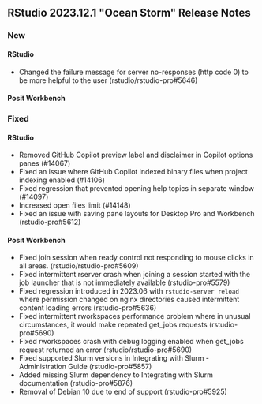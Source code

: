 ## RStudio 2023.12.1 "Ocean Storm" Release Notes

### New
#### RStudio
- Changed the failure message for server no-responses (http code 0) to be more helpful to the user (rstudio/rstudio-pro#5646)


#### Posit Workbench

### Fixed
#### RStudio
- Removed GitHub Copilot preview label and disclaimer in Copilot options panes (#14067)
- Fixed an issue where GitHub Copilot indexed binary files when project indexing enabled (#14106)
- Fixed regression that prevented opening help topics in separate window (#14097)
- Increased open files limit (#14148)
- Fixed an issue with saving pane layouts for Desktop Pro and Workbench (rstudio-pro#5612) <i class="bi bi-info-circle-fill" title="Documentation change since last release/patch."></i>
 
#### Posit Workbench
- Fixed join session when ready control not responding to mouse clicks in all areas. (rstudio/rstudio-pro#5609)
- Fixed intermittent rserver crash when joining a session started with the job launcher that is not immediately available (rstudio-pro#5579)
- Fixed regression introduced in 2023.06 with `rstudio-server reload` where permission changed on nginx directories caused intermittent content loading errors (rstudio-pro#5636)
- Fixed intermittent rworkspaces performance problem where in unusual circumstances, it would make repeated get_jobs requests (rstudio-pro#5690)
- Fixed rworkspaces crash with debug logging enabled when get_jobs request returned an error (rstudio/rstudio-pro#5690)
- Fixed supported Slurm versions in Integrating with Slurm - Administration Guide (rstudio-pro#5857) <i class="bi bi-info-circle-fill" title="Documentation change since last release/patch."></i>
- Added missing Slurm dependency to Integrating with Slurm documentation (rstudio-pro#5876) <i class="bi bi-info-circle-fill" title="Documentation change since last release/patch."></i>
- Removal of Debian 10 due to end of support (rstudio-pro#5925) <i class="bi bi-info-circle-fill" title="Documentation change since last release/patch."></i>